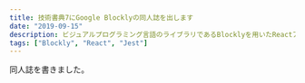 ```yaml
---
title: 技術書典7にGoogle Blocklyの同人誌を出します
date: "2019-09-15"
description: ビジュアルプログラミング言語のライブラリであるBlocklyを用いたReactアプリケーション開発とテストについて書きました。<strong>技術書典7[お90-C]</strong>にて出版します。44ページ、500円です。
tags: ["Blockly", "React", "Jest"]
---
```


同人誌を書きました。